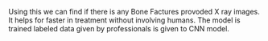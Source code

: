 Using this we can find if there is any Bone Factures provoded X ray images. It helps for faster in treatment without involving humans. The model is trained  labeled data given by professionals is given to CNN model.
